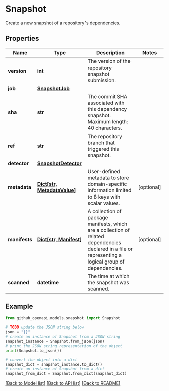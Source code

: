 # Snapshot

Create a new snapshot of a repository's dependencies.

## Properties

Name | Type | Description | Notes
------------ | ------------- | ------------- | -------------
**version** | **int** | The version of the repository snapshot submission. | 
**job** | [**SnapshotJob**](SnapshotJob.md) |  | 
**sha** | **str** | The commit SHA associated with this dependency snapshot. Maximum length: 40 characters. | 
**ref** | **str** | The repository branch that triggered this snapshot. | 
**detector** | [**SnapshotDetector**](SnapshotDetector.md) |  | 
**metadata** | [**Dict[str, MetadataValue]**](MetadataValue.md) | User-defined metadata to store domain-specific information limited to 8 keys with scalar values. | [optional] 
**manifests** | [**Dict[str, Manifest]**](Manifest.md) | A collection of package manifests, which are a collection of related dependencies declared in a file or representing a logical group of dependencies. | [optional] 
**scanned** | **datetime** | The time at which the snapshot was scanned. | 

## Example

```python
from github_openapi.models.snapshot import Snapshot

# TODO update the JSON string below
json = "{}"
# create an instance of Snapshot from a JSON string
snapshot_instance = Snapshot.from_json(json)
# print the JSON string representation of the object
print(Snapshot.to_json())

# convert the object into a dict
snapshot_dict = snapshot_instance.to_dict()
# create an instance of Snapshot from a dict
snapshot_from_dict = Snapshot.from_dict(snapshot_dict)
```
[[Back to Model list]](../README.md#documentation-for-models) [[Back to API list]](../README.md#documentation-for-api-endpoints) [[Back to README]](../README.md)


